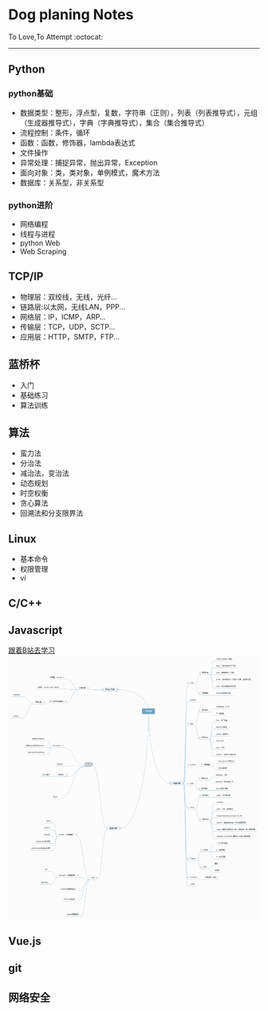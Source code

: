 # Dog planing Notes

To Love,To Attempt :octocat:

---

## Python

### python基础

* 数据类型：整形，浮点型，复数，字符串（正则），列表（列表推导式），元组（生成器推导式），字典（字典推导式），集合（集合推导式）
* 流程控制：条件，循环
* 函数：函数，修饰器，lambda表达式
* 文件操作
* 异常处理：捕捉异常，抛出异常，Exception
* 面向对象：类，类对象，单例模式，魔术方法
* 数据库：关系型，非关系型

### python进阶

* 网络编程
* 线程与进程
* python Web
* Web Scraping

## TCP/IP

* 物理层：双绞线，无线，光纤...
* 链路层:以太网，无线LAN，PPP...
* 网络层：IP，ICMP，ARP...
* 传输层：TCP，UDP，SCTP...
* 应用层：HTTP，SMTP，FTP...

## 蓝桥杯

* 入门
* 基础练习
* 算法训练

## 算法

* 蛮力法
* 分治法
* 减治法，变治法
* 动态规划
* 时空权衡
* 贪心算法
* 回溯法和分支限界法

## Linux

* 基本命令
* 权限管理
* vi

## C/C++

## Javascript

[跟着B站去学习](https://www.bilibili.com/video/av48927313)
![JS对象](Javascript/image/JS.png)

## Vue.js

## git

## 网络安全
